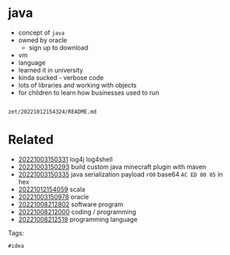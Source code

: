 # java

- concept of `java`
- owned by oracle
  - sign up to download
- vm
- language
- learned it in university
- kinda sucked - verbose code
- lots of libraries and working with objects
- for children to learn how businesses used to run

```
```

` zet/20221012154324/README.md `

# Related

- [20221003150331](/zet/20221003150331/README.md) log4j log4shell
- [20221003150293](/zet/20221003150293/README.md) build custom java minecraft plugin with maven
- [20221003150335](/zet/20221003150335/README.md) java serialization payload `rO0` base64 `AC ED 00 05` in hex
- [20221012154059](/zet/20221012154059/README.md) scala
- [20221003150978](/zet/20221003150978/README.md) oracle
- [20221008212802](/zet/20221008212802/README.md) software program
- [20221008212000](/zet/20221008212000/README.md) coding / programming
- [20221008212519](/zet/20221008212519/README.md) programming language

Tags:

    #idea
